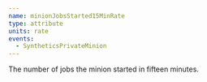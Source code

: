 ```yaml
---
name: minionJobsStarted15MinRate
type: attribute
units: rate
events:
  - SyntheticsPrivateMinion
---
```


The number of jobs the minion started in fifteen minutes.